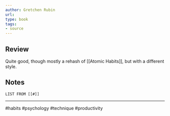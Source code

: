 ```yaml
---
author: Gretchen Rubin
url: 
type: book
tags: 
- source
---
```


## Review

Quite good, though mostly a rehash of [[Atomic Habits]], but with a different style.

## Notes
```dataview
LIST FROM [[#]]
```

---
#habits #psychology #technique #productivity 